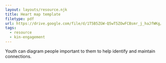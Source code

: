 ```yaml
---
layout: layouts/resource.njk
title: Heart map template
filetype: pdf
url: https://drive.google.com/file/d/1T5B5ZGW-Q5wT5ZOwFCBsmr_j_haJfWKg/view?usp=sharing
tags:
  - resource
  - kin-engagement
---
```

Youth can diagram people important to them to help identify and maintain connections.
